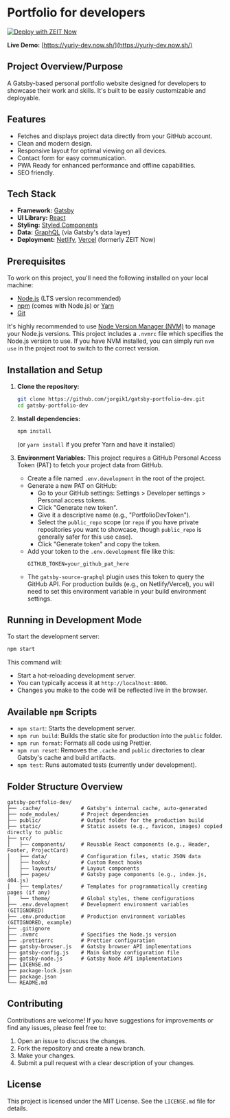 # Portfolio for developers

[![Deploy with ZEIT Now](https://zeit.co/button)](https://zeit.co/new/project?template=https://github.com/jorgik1/gatsby-portfolio-dev)

**Live Demo:** [https://yuriy-dev.now.sh/](https://yuriy-dev.now.sh/)

## Project Overview/Purpose

A Gatsby-based personal portfolio website designed for developers to showcase their work and skills. It's built to be easily customizable and deployable.

## Features

*   Fetches and displays project data directly from your GitHub account.
*   Clean and modern design.
*   Responsive layout for optimal viewing on all devices.
*   Contact form for easy communication.
*   PWA Ready for enhanced performance and offline capabilities.
*   SEO friendly.

## Tech Stack

*   **Framework:** [Gatsby](https://www.gatsbyjs.org/)
*   **UI Library:** [React](https://reactjs.org/)
*   **Styling:** [Styled Components](https://styled-components.com/)
*   **Data:** [GraphQL](https://graphql.org/) (via Gatsby's data layer)
*   **Deployment:** [Netlify](https://www.netlify.com/), [Vercel](https://vercel.com/) (formerly ZEIT Now)

## Prerequisites

To work on this project, you'll need the following installed on your local machine:

*   [Node.js](https://nodejs.org/) (LTS version recommended)
*   [npm](https://www.npmjs.com/) (comes with Node.js) or [Yarn](https://yarnpkg.com/)
*   [Git](https://git-scm.com/)

It's highly recommended to use [Node Version Manager (NVM)](https://github.com/nvm-sh/nvm) to manage your Node.js versions. This project includes a `.nvmrc` file which specifies the Node.js version to use. If you have NVM installed, you can simply run `nvm use` in the project root to switch to the correct version.

## Installation and Setup

1.  **Clone the repository:**
    ```bash
    git clone https://github.com/jorgik1/gatsby-portfolio-dev.git
    cd gatsby-portfolio-dev
    ```

2.  **Install dependencies:**
    ```bash
    npm install
    ```
    (or `yarn install` if you prefer Yarn and have it installed)

3.  **Environment Variables:**
    This project requires a GitHub Personal Access Token (PAT) to fetch your project data from GitHub.

    *   Create a file named `.env.development` in the root of the project.
    *   Generate a new PAT on GitHub:
        *   Go to your GitHub settings: Settings > Developer settings > Personal access tokens.
        *   Click "Generate new token".
        *   Give it a descriptive name (e.g., "PortfolioDevToken").
        *   Select the `public_repo` scope (or `repo` if you have private repositories you want to showcase, though `public_repo` is generally safer for this use case).
        *   Click "Generate token" and copy the token.
    *   Add your token to the `.env.development` file like this:
        ```
        GITHUB_TOKEN=your_github_pat_here
        ```
    *   The `gatsby-source-graphql` plugin uses this token to query the GitHub API. For production builds (e.g., on Netlify/Vercel), you will need to set this environment variable in your build environment settings.

## Running in Development Mode

To start the development server:

```bash
npm start
```

This command will:
*   Start a hot-reloading development server.
*   You can typically access it at `http://localhost:8000`.
*   Changes you make to the code will be reflected live in the browser.

## Available `npm` Scripts

*   `npm start`: Starts the development server.
*   `npm run build`: Builds the static site for production into the `public` folder.
*   `npm run format`: Formats all code using Prettier.
*   `npm run reset`: Removes the `.cache` and `public` directories to clear Gatsby's cache and build artifacts.
*   `npm test`: Runs automated tests (currently under development).

## Folder Structure Overview

```
gatsby-portfolio-dev/
├── .cache/             # Gatsby's internal cache, auto-generated
├── node_modules/       # Project dependencies
├── public/             # Output folder for the production build
├── static/             # Static assets (e.g., favicon, images) copied directly to public
├── src/
│   ├── components/     # Reusable React components (e.g., Header, Footer, ProjectCard)
│   ├── data/           # Configuration files, static JSON data
│   ├── hooks/          # Custom React hooks
│   ├── layouts/        # Layout components
│   ├── pages/          # Gatsby page components (e.g., index.js, 404.js)
│   ├── templates/      # Templates for programmatically creating pages (if any)
│   └── theme/          # Global styles, theme configurations
├── .env.development    # Development environment variables (GITIGNORED)
├── .env.production     # Production environment variables (GITIGNORED, example)
├── .gitignore
├── .nvmrc              # Specifies the Node.js version
├── .prettierrc         # Prettier configuration
├── gatsby-browser.js   # Gatsby browser API implementations
├── gatsby-config.js    # Main Gatsby configuration file
├── gatsby-node.js      # Gatsby Node API implementations
├── LICENSE.md
├── package-lock.json
├── package.json
└── README.md
```

## Contributing

Contributions are welcome! If you have suggestions for improvements or find any issues, please feel free to:
1.  Open an issue to discuss the changes.
2.  Fork the repository and create a new branch.
3.  Make your changes.
4.  Submit a pull request with a clear description of your changes.

## License

This project is licensed under the MIT License. See the `LICENSE.md` file for details.
